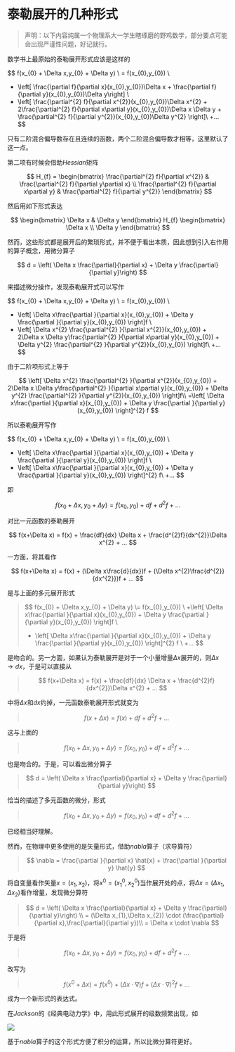 # 泰勒展开的几种形式

> 声明：以下内容纯属一个物理系大一学生瞎琢磨的野鸡数学，部分要点可能会出现严谨性问题，好记就行。

数学书上最原始的泰勒展开形式应该是这样的

$$
f(x_{0} + \Delta x,y_{0} + \Delta y) \\
= f(x_{0},y_{0}) \\
+ \left[ \frac{\partial f}{\partial x}(x_{0},y_{0})\Delta x + \frac{\partial f}{\partial y}(x_{0},y_{0})\Delta y\right] \\
+ \left[ \frac{\partial^{2} f}{\partial x^{2}}(x_{0},y_{0})\Delta x^{2} + 2\frac{\partial^{2} f}{\partial x\partial y}(x_{0},y_{0})\Delta x \Delta y  + \frac{\partial^{2} f}{\partial y^{2}}(x_{0},y_{0})\Delta y^{2} \right]\\
+...
$$

只有二阶混合偏导数存在且连续的函数，两个二阶混合偏导数才相等，这里默认了这一点。

第二项有时候会借助$Hessian$矩阵

$$
H_{f} = 
\begin{bmatrix} \frac{\partial^{2} f}{\partial x^{2}} & \frac{\partial^{2} f}{\partial y\partial x} \\ \frac{\partial^{2} f}{\partial x\partial y} & \frac{\partial^{2} f}{\partial y^{2}} \end{bmatrix}
$$

然后用如下形式表达

$$
\begin{bmatrix} \Delta x & \Delta y  \end{bmatrix}
H_{f}
 \begin{bmatrix} \Delta x \\ \Delta y  \end{bmatrix}
$$

然而，这些形式都是展开后的繁琐形式，并不便于看出本质，因此想到引入右作用的算子概念，用微分算子

$$
d = \left( \Delta x \frac{\partial}{\partial x} + \Delta y \frac{\partial}{\partial y}\right)
$$

来描述微分操作，发现泰勒展开式可以写作

$$
f(x_{0} + \Delta x,y_{0} + \Delta y) \\
= f(x_{0},y_{0}) \\
+ \left[ \Delta x\frac{\partial }{\partial x}(x_{0},y_{0}) + \Delta y \frac{\partial }{\partial y}(x_{0},y_{0}) \right]f \\
+ \left[ \Delta x^{2} \frac{\partial^{2} }{\partial x^{2}}(x_{0},y_{0}) + 2\Delta x \Delta y\frac{\partial^{2} }{\partial x\partial y}(x_{0},y_{0})  + \Delta y^{2} \frac{\partial^{2} }{\partial y^{2}}(x_{0},y_{0}) \right]f\\
+...
$$

由于二阶项形式上等于

$$
\left[ \Delta x^{2} \frac{\partial^{2} }{\partial x^{2}}(x_{0},y_{0}) + 2\Delta x \Delta y\frac{\partial^{2} }{\partial x\partial y}(x_{0},y_{0})  + \Delta y^{2} \frac{\partial^{2} }{\partial y^{2}}(x_{0},y_{0}) \right]f\\
=\left[ \Delta x\frac{\partial }{\partial x}(x_{0},y_{0}) + \Delta y \frac{\partial }{\partial y}(x_{0},y_{0}) \right]^{2} f
$$

所以泰勒展开写作

$$
f(x_{0} + \Delta x,y_{0} + \Delta y) \\
= f(x_{0},y_{0}) \\
+ \left[ \Delta x\frac{\partial }{\partial x}(x_{0},y_{0}) + \Delta y \frac{\partial }{\partial y}(x_{0},y_{0}) \right]f \\
+ \left[ \Delta x\frac{\partial }{\partial x}(x_{0},y_{0}) + \Delta y \frac{\partial }{\partial y}(x_{0},y_{0}) \right]^{2} f\\
+...
$$

即

$$
f(x_{0} + \Delta x,y_{0} + \Delta y) = f(x_{0},y_{0}) +df + d^{2}f+...
$$

对比一元函数的泰勒展开

$$
f(x+\Delta x) = f(x) + \frac{df}{dx} \Delta x + \frac{d^{2}f}{dx^{2}}\Delta x^{2} + ...
$$

一方面，将其看作

$$
f(x+\Delta x) = f(x) +  (\Delta x\frac{d}{dx})f + (\Delta x^{2}\frac{d^{2}}{dx^{2}})f + ...
$$

是与上面的多元展开形式

> $$
f(x_{0} + \Delta x,y_{0} + \Delta y) \\= f(x_{0},y_{0}) \\
> +\left[ \Delta x\frac{\partial }{\partial x}(x_{0},y_{0}) + \Delta y \frac{\partial }{\partial y}(x_{0},y_{0}) \right]f \\
> + \left[ \Delta x\frac{\partial }{\partial x}(x_{0},y_{0}) + \Delta y \frac{\partial }{\partial y}(x_{0},y_{0}) \right]^{2} f
\\
> +...
> $$

是吻合的。另一方面，如果认为泰勒展开是对于一个小量增量$\Delta x$展开的，则$\Delta x \to dx$，于是可以直接从

> $$
f(x+\Delta x) = f(x) + \frac{df}{dx} \Delta x + \frac{d^{2}f}{dx^{2}}\Delta x^{2} + ...
> $$

中将$\Delta x$和$dx$约掉，一元函数泰勒展开形式就变为

> $$
f(x+\Delta x) = f(x) + df  + d^{2}f + ...
> $$

这与上面的

> $$
f(x_{0} + \Delta x,y_{0} + \Delta y) = f(x_{0},y_{0}) +df + d^{2}f+...
> $$

也是吻合的。于是，可以看出微分算子

> $$
d = \left( \Delta x \frac{\partial}{\partial x} + \Delta y \frac{\partial}{\partial y}\right)
> $$

恰当的描述了多元函数的微分，形式

> $$
f(x_{0} + \Delta x,y_{0} + \Delta y) = f(x_{0},y_{0}) +df + d^{2}f+...
> $$

已经相当好理解。

然而，在物理中更多使用的是矢量形式，借助$nabla$算子（求导算符）

> $$
\nabla = \frac{\partial }{\partial x} \hat{x} + \frac{\partial }{\partial y} \hat{y}
> $$

将自变量看作矢量$x = (x_{1},x_{2})$，将$x^{0} = (x^{0}_{1},x^{0}_{2})$当作展开处的点，将$\Delta x = (\Delta x_{1},\Delta x_{2})$看作增量，发现微分算符

> $$
d = \left( \Delta x \frac{\partial}{\partial x} + \Delta y \frac{\partial}{\partial y}\right) \\
= (\Delta x_{1},\Delta x_{2}) \cdot (\frac{\partial}{\partial x},\frac{\partial}{\partial y})\\
= \Delta x \cdot \nabla
> $$

于是将

> $$
f(x_{0} + \Delta x,y_{0} + \Delta y) = f(x_{0},y_{0}) +df + d^{2}f+...
> $$

改写为

> $$
f(x^{0} + \Delta x) = f(x^{0}) +(\Delta x \cdot \nabla)f + (\Delta x \cdot \nabla)^{2}f+...
> $$

成为一个新形式的表达式。

在$Jackson$的《经典电动力学》中，用此形式展开的级数频繁出现，如

![](/assets/images/math/微积分/泰勒展开的几种形式/1.jpg)

基于$nabla$算子的这个形式方便了积分的运算，所以比微分算符更好。